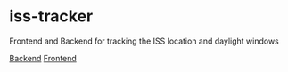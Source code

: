 # iss-tracker
Frontend and Backend for tracking the ISS location and daylight windows

[Backend](https://github.com/DeltaVZ/iss-tracker-frontend)
[Frontend](https://github.com/DeltaVZ/iss-tracker-backend)

